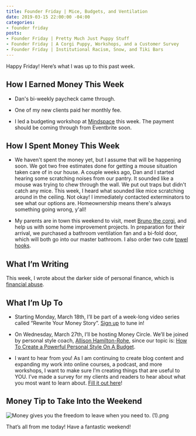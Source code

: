 ```yaml
---
title: Founder Friday | Mice, Budgets, and Ventilation
date: 2019-03-15 22:00:00 -04:00
categories:
- founder friday
posts:
- Founder Friday | Pretty Much Just Puppy Stuff
- Founder Friday | A Corgi Puppy, Workshops, and a Customer Survey
- Founder Friday | Institutional Racism, Snow, and Tiki Bars
---
```


Happy Friday! Here’s what I was up to this past week.

## How I Earned Money This Week

* Dan's bi-weekly paycheck came through.

* One of my new clients paid her monthly fee.

* I led a budgeting workshop at [Mindspace](https://www.mindspace.me/) this week. The payment should be coming through from Eventbrite soon.

## **How I Spent Money This Week**

* We haven't spent the money yet, but I assume that will be happening soon. We got two free estimates done for getting a mouse situation taken care of in our house. A couple weeks ago, Dan and I started hearing some scratching noises from our pantry. It sounded like a mouse was trying to chew through the wall. We put out traps but didn't catch any mice. This week, I heard what sounded like mice scratching around in the ceiling. Not okay! I immediately contacted exterminators to see what our options are. Homeownership means there's always something going wrong, y'all!

* My parents are in town this weekend to visit, meet [Bruno the corgi](https://www.instagram.com/bruno.the.corg/), and help us with some home improvement projects. In preparation for their arrival, we purchased a bathroom ventilation fan and a bi-fold door, which will both go into our master bathroom. I also order two cute [towel](https://www.etsy.com/transaction/1593783280) [hooks](https://www.etsy.com/transaction/1596595229). 

## **What I’m Writing**

This week, I wrote about the darker side of personal finance, which is [financial abuse](https://www.maggiegermano.com/blog/what-you-should-know-about-financial-abuse/).

## **What I’m Up To**

* Starting Monday, March 18th, I’ll be part of a week-long video series called “Rewrite Your Money Story”. [Sign up](https://rewriteyourmoneystory.com/#MaggieGermano) to tune in!

* On Wednesday, March 27th, I’ll be hosting Money Circle. We’ll be joined by personal style coach, [Allison Hamilton-Rohe](https://dailyoutfit.com/), since our topic is: [How To Create a Powerful Personal Style On A Budget](https://www.eventbrite.com/e/money-circle-how-to-create-a-powerful-personal-style-on-a-budget-tickets-54939672038).

* I want to hear from you! As I am continuing to create blog content and expanding my work into online courses, a podcast, and more workshops, I want to make sure I’m creating things that are useful to YOU. I’ve made a survey for my clients and readers to hear about what you most want to learn about. [Fill it out here](https://docs.google.com/forms/d/e/1FAIpQLSedjARbOmwC3_EomplCDDmNze_ZVLHwymIhqJbNcNqvM6gWVg/viewform?usp=sf_link)!

## **Money Tip to Take Into the Weekend**

![Money gives you the freedom to leave when you need to. (1).png](/uploads/Money%20gives%20you%20the%20freedom%20to%20leave%20when%20you%20need%20to.%20(1).png)

That’s all from me today! Have a fantastic weekend!